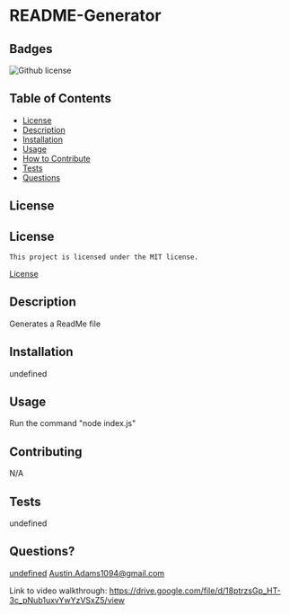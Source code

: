 # README-Generator
  ## Badges
  ![Github license](https://img.shields.io/badge/license-MIT-blue.svg)

  ## Table of Contents
  * [License](#license)
  * [Description](#description)
  * [Installation](#installation)
  * [Usage](#usage)
  * [How to Contribute](#contributing)
  * [Tests](#tests)
  * [Questions](#questions)
  
  ## License
  ## License
    This project is licensed under the MIT license.
  [License](#license)

  ## Description
  Generates a ReadMe file

  ## Installation
  undefined

  ## Usage
  Run the command "node index.js"

  ## Contributing
  N/A

  ## Tests
  undefined

  ## Questions?
  [undefined](https://github.com/undefined)
  Austin.Adams1094@gmail.com

  Link to video walkthrough: https://drive.google.com/file/d/18ptrzsGp_HT-3c_pNub1uxvYwYzVSxZ5/view